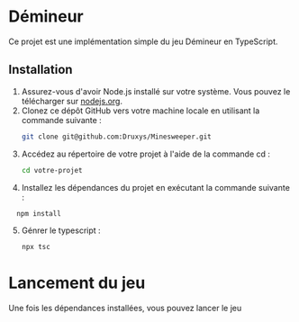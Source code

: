 # Démineur

Ce projet est une implémentation simple du jeu Démineur en TypeScript.

## Installation

1. Assurez-vous d'avoir Node.js installé sur votre système. Vous pouvez le télécharger sur [nodejs.org](https://nodejs.org/).
2. Clonez ce dépôt GitHub vers votre machine locale en utilisant la commande suivante :
   ```bash
   git clone git@github.com:Druxys/Minesweeper.git
   ```
3. Accédez au répertoire de votre projet à l'aide de la commande cd :
   ```bash
   cd votre-projet
   ```
4. Installez les dépendances du projet en exécutant la commande suivante :
  ```bash
    npm install
  ```
5. Génrer le typescript :
   ```bash
   npx tsc
   ```

# Lancement du jeu

Une fois les dépendances installées, vous pouvez lancer le jeu 


